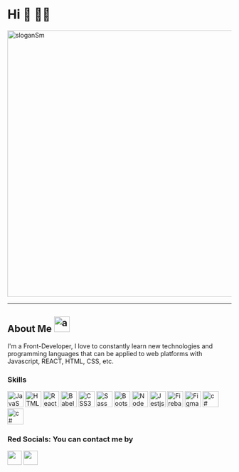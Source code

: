 
<!--
**stefiMS/stefiMS** is a ✨ _special_ ✨ repository because its `README.md` (this file) appears on your GitHub profile.

Here are some ideas to get you started:

- 🔭 I’m currently working on ...
- 🌱 I’m currently learning ...
- 👯 I’m looking to collaborate on ...
- 🤔 I’m looking for help with ...
- 💬 Ask me about ...
- 📫 How to reach me: ...
- 😄 Pronouns: ...
- ⚡ Fun fact: ...
-->
<!-- Hi 👋 My name is Stefani Martinez 	:woman_technologist:  -->
Hi 👋 :woman_technologist:
===========================================
<!-- Frontend Developer and Agroindustrial Engineering -->
<img src="https://i.postimg.cc/6pjJ6kTv/slogan.png" width="1000" height="600" alt="sloganSm" />

----------------------------------------------------
## About Me <img src="https://i.postimg.cc/9MBsSs30/myAvatar.png" width="35" height="35" alt="avatarSm" />

I'm a Front-Developer, I love to constantly learn new technologies and programming languages that can be applied to web platforms with Javascript, REACT, HTML, CSS, etc.

<!-- * 🚀  I'm currently working on [Burger Queen with an API -React](http://github.com/stefiMS/LIM017-burger-queen-api-client)
* 🧠  I'm learning React library.
* ⚡  I have a background in agroindustrial engineering, which has allowed me to develop skills in continuous improvement and agile methodologies. -->


### Skills

<p align="left">
<a href="https://developer.mozilla.org/en-US/docs/Web/JavaScript" target="_blank" rel="noreferrer"><img src="https://raw.githubusercontent.com/danielcranney/readme-generator/main/public/icons/skills/javascript-colored.svg" width="36" height="36" alt="JavaScript" /></a>
<a href="https://developer.mozilla.org/en-US/docs/Glossary/HTML5" target="_blank" rel="noreferrer"><img src="https://raw.githubusercontent.com/danielcranney/readme-generator/main/public/icons/skills/html5-colored.svg" width="36" height="36" alt="HTML5" /></a>
<a href="https://reactjs.org/" target="_blank" rel="noreferrer"><img src="https://raw.githubusercontent.com/danielcranney/readme-generator/main/public/icons/skills/react-colored.svg" width="36" height="36" alt="React" /></a>
<a href="https://babeljs.io/" target="_blank" rel="noreferrer"><img src="https://raw.githubusercontent.com/danielcranney/readme-generator/main/public/icons/skills/babel-colored.svg" width="36" height="36" alt="Babel" /></a>
<a href="https://www.w3.org/TR/CSS/#css" target="_blank" rel="noreferrer"><img src="https://raw.githubusercontent.com/danielcranney/readme-generator/main/public/icons/skills/css3-colored.svg" width="36" height="36" alt="CSS3" /></a>
<a href="https://sass-lang.com/" target="_blank" rel="noreferrer"><img src="https://raw.githubusercontent.com/danielcranney/readme-generator/main/public/icons/skills/sass-colored.svg" width="36" height="36" alt="Sass" /></a>
<a href="https://getbootstrap.com/" target="_blank" rel="noreferrer"><img src="https://raw.githubusercontent.com/danielcranney/readme-generator/main/public/icons/skills/bootstrap-colored.svg" width="36" height="36" alt="Bootstrap" /></a>
<a href="https://nodejs.org/en/" target="_blank" rel="noreferrer"><img src="https://raw.githubusercontent.com/danielcranney/readme-generator/main/public/icons/skills/nodejs-colored.svg" width="36" height="36" alt="NodeJS" /></a>
<a href="https://jestjs.io/" target="_blank" rel="noreferrer"><img src="https://i.postimg.cc/59wmdqFL/jest-logo.png" width="36" height="36" alt="Jestjs" /></a>
<a href="https://firebase.google.com/" target="_blank" rel="noreferrer"><img src="https://raw.githubusercontent.com/danielcranney/readme-generator/main/public/icons/skills/firebase-colored.svg" width="36" height="36" alt="Firebase" /></a>
<a href="https://www.figma.com/" target="_blank" rel="noreferrer"><img src="https://raw.githubusercontent.com/danielcranney/readme-generator/main/public/icons/skills/figma-colored.svg" width="36" height="36" alt="Figma" /></a>
<a href="https://learn.microsoft.com/es-es/dotnet/csharp/" target="_blank" rel="noreferrer"><img src="https://i.postimg.cc/Px3g1DT0/csharp-original-logo-icon-146578.png" width="36" height="36" alt="c#" /></a>
<a href="https://docs.soliditylang.org/en/v0.8.17/" target="_blank" rel="noreferrer"><img src="https://i.postimg.cc/W43LzSP0/solidity.png" width="36" height="36" alt="c#" /></a>
</p>

### Red Socials: You can contact me by

<p align="left"> <a href="https://www.github.com/stefiMS" target="_blank" rel="noreferrer"><img src="https://raw.githubusercontent.com/danielcranney/readme-generator/main/public/icons/socials/github.svg" width="32" height="32" /></a> <a href="https://www.linkedin.com/in/stefani-martinez-742402128/" target="_blank" rel="noreferrer"><img src="https://raw.githubusercontent.com/danielcranney/readme-generator/main/public/icons/socials/linkedin.svg" width="32" height="32" /></a></p>
